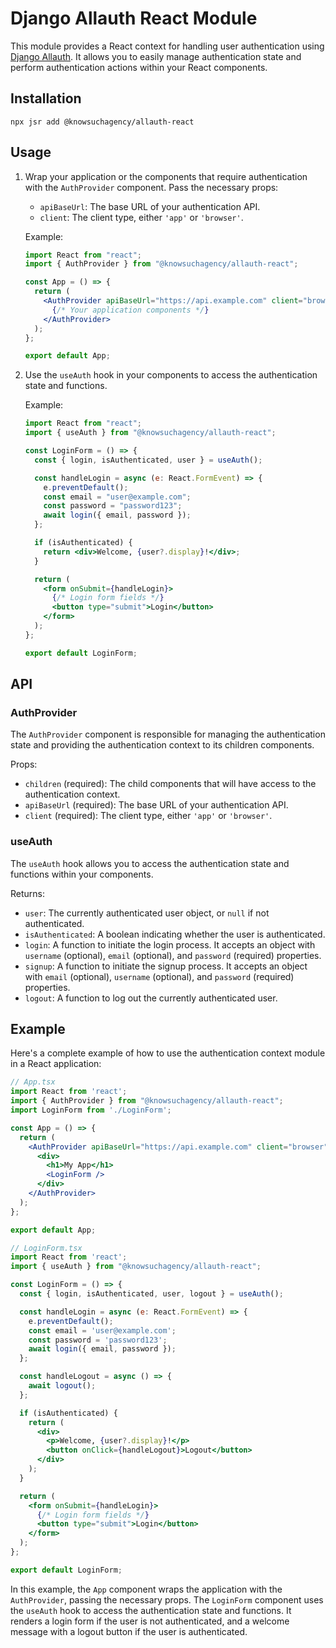 # Django Allauth React Module

This module provides a React context for handling user authentication using [Django Allauth](https://allauth.org). It allows you to easily manage authentication state and perform authentication actions within your React components.

## Installation

```shell
npx jsr add @knowsuchagency/allauth-react
```

## Usage

1. Wrap your application or the components that require authentication with the `AuthProvider` component. Pass the necessary props:

   - `apiBaseUrl`: The base URL of your authentication API.
   - `client`: The client type, either `'app'` or `'browser'`.

   Example:

   ```jsx
   import React from "react";
   import { AuthProvider } from "@knowsuchagency/allauth-react";

   const App = () => {
     return (
       <AuthProvider apiBaseUrl="https://api.example.com" client="browser">
         {/* Your application components */}
       </AuthProvider>
     );
   };

   export default App;
   ```

2. Use the `useAuth` hook in your components to access the authentication state and functions.

   Example:

   ```jsx
   import React from "react";
   import { useAuth } from "@knowsuchagency/allauth-react";

   const LoginForm = () => {
     const { login, isAuthenticated, user } = useAuth();

     const handleLogin = async (e: React.FormEvent) => {
       e.preventDefault();
       const email = "user@example.com";
       const password = "password123";
       await login({ email, password });
     };

     if (isAuthenticated) {
       return <div>Welcome, {user?.display}!</div>;
     }

     return (
       <form onSubmit={handleLogin}>
         {/* Login form fields */}
         <button type="submit">Login</button>
       </form>
     );
   };

   export default LoginForm;
   ```

## API

### AuthProvider

The `AuthProvider` component is responsible for managing the authentication state and providing the authentication context to its children components.

Props:

- `children` (required): The child components that will have access to the authentication context.
- `apiBaseUrl` (required): The base URL of your authentication API.
- `client` (required): The client type, either `'app'` or `'browser'`.

### useAuth

The `useAuth` hook allows you to access the authentication state and functions within your components.

Returns:

- `user`: The currently authenticated user object, or `null` if not authenticated.
- `isAuthenticated`: A boolean indicating whether the user is authenticated.
- `login`: A function to initiate the login process. It accepts an object with `username` (optional), `email` (optional), and `password` (required) properties.
- `signup`: A function to initiate the signup process. It accepts an object with `email` (optional), `username` (optional), and `password` (required) properties.
- `logout`: A function to log out the currently authenticated user.


## Example

Here's a complete example of how to use the authentication context module in a React application:

```jsx
// App.tsx
import React from 'react';
import { AuthProvider } from "@knowsuchagency/allauth-react";
import LoginForm from './LoginForm';

const App = () => {
  return (
    <AuthProvider apiBaseUrl="https://api.example.com" client="browser">
      <div>
        <h1>My App</h1>
        <LoginForm />
      </div>
    </AuthProvider>
  );
};

export default App;

// LoginForm.tsx
import React from 'react';
import { useAuth } from "@knowsuchagency/allauth-react";

const LoginForm = () => {
  const { login, isAuthenticated, user, logout } = useAuth();

  const handleLogin = async (e: React.FormEvent) => {
    e.preventDefault();
    const email = 'user@example.com';
    const password = 'password123';
    await login({ email, password });
  };

  const handleLogout = async () => {
    await logout();
  };

  if (isAuthenticated) {
    return (
      <div>
        <p>Welcome, {user?.display}!</p>
        <button onClick={handleLogout}>Logout</button>
      </div>
    );
  }

  return (
    <form onSubmit={handleLogin}>
      {/* Login form fields */}
      <button type="submit">Login</button>
    </form>
  );
};

export default LoginForm;
```

In this example, the `App` component wraps the application with the `AuthProvider`, passing the necessary props. The `LoginForm` component uses the `useAuth` hook to access the authentication state and functions. It renders a login form if the user is not authenticated, and a welcome message with a logout button if the user is authenticated.
